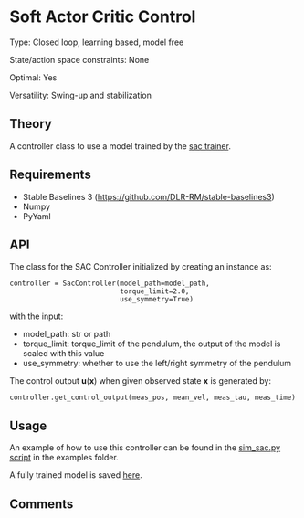 # Soft Actor Critic Control #

Type: Closed loop, learning based, model free

State/action space constraints: None

Optimal: Yes

Versatility: Swing-up and stabilization

## Theory # 

A controller class to use a model trained by the [sac trainer](software/python/simple_pendulum/reinforcement_learning/sac/README.md).

## Requirements # 
- Stable Baselines 3 (https://github.com/DLR-RM/stable-baselines3)
- Numpy
- PyYaml

## API # 

The class for the SAC Controller initialized by creating an instance as:

    controller = SacController(model_path=model_path,
                               torque_limit=2.0,
                               use_symmetry=True)
with the input:

- model_path: str or path
- torque_limit: torque_limit of the pendulum, the output of the model is scaled with this value
- use_symmetry: whether to use the left/right symmetry of the pendulum

The control output $`\mathbf{u}(\mathbf{x})`$ when given observed state $`\mathbf{x}`$ 
is generated by:

    controller.get_control_output(meas_pos, mean_vel, meas_tau, meas_time)

## Usage #
 An example of how to use this controller can be found in the [sim_sac.py script](software/python/examples/sim_sac.py) in the examples folder.

A fully trained model is saved [here](data/models/sac_model.zip).

## Comments #






